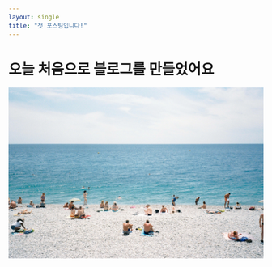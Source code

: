 ```yaml
---
layout: single
title: "첫 포스팅입니다!"
---
```


# 오늘 처음으로 블로그를 만들었어요

![IMG_1172](../images/2023-08-05-first/IMG_1172.jpg)
